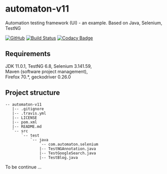 # automaton-v11
Automation testing framework (UI) - an example. Based on Java, Selenium, TestNG

[![GitHub](https://img.shields.io/github/license/mashape/apistatus.svg)](https://github.com/BurhanH/automaton-v11/blob/master/LICENSE)
[![Build Status](https://travis-ci.org/BurhanH/automaton-v11.svg?branch=master)](https://travis-ci.org/BurhanH/automaton-v11)
[![Codacy Badge](https://api.codacy.com/project/badge/Grade/40323155236c40dfb69d522625698323)](https://www.codacy.com/app/BurhanH/automaton-v11?utm_source=github.com&amp;utm_medium=referral&amp;utm_content=BurhanH/automaton-v11&amp;utm_campaign=Badge_Grade)

## Requirements
JDK 11.0.1, TestNG 6.8, Selenium 3.141.59, <br>
Maven (software project management), <br>
Firefox 70.*, geckodriver 0.26.0 <br>

## Project structure
```text
-- automaton-v11
   |-- .gitignore
   |-- .travis.yml
   |-- LICENSE
   |-- pom.xml
   |-- README.md
   `-- src
       `-- test
           `-- java
               `-- com.automaton.selenium
               |-- TestNGAnnotation.java
               |-- TestGoogleSearch.java
               |-- TestBlog.java
```

To be continue ...
